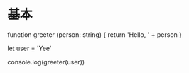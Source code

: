 
# 基本
function greeter (person: string) {
  return 'Hello, ' + person
}

let user = 'Yee'

console.log(greeter(user))

